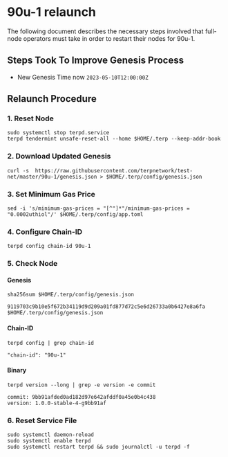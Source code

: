 # 90u-1 relaunch

The following document describes the necessary steps involved that full-node operators
must take in order to restart their nodes for 90u-1. 

## Steps Took To Improve Genesis Process
- New Genesis Time now `2023-05-10T12:00:00Z`

## Relaunch Procedure

### 1. Reset Node
```
sudo systemctl stop terpd.service
terpd tendermint unsafe-reset-all --home $HOME/.terp --keep-addr-book
```
### 2. Download Updated Genesis 
```
curl -s  https://raw.githubusercontent.com/terpnetwork/test-net/master/90u-1/genesis.json > $HOME/.terp/config/genesis.json
```
### 3. Set Minimum Gas Price
```
sed -i 's/minimum-gas-prices = "[^"]*"/minimum-gas-prices = "0.0002uthiol"/' $HOME/.terp/config/app.toml
```
### 4. Configure Chain-ID
```
terpd config chain-id 90u-1
```

### 5. Check Node

#### Genesis 
```
sha256sum $HOME/.terp/config/genesis.json
```
`9119703c9b10e5f672b34119d9d209a01fd877d72c5e6d26733a0b6427e8a6fa $HOME/.terp/config/genesis.json`
#### Chain-ID
```
terpd config | grep chain-id
```
`"chain-id": "90u-1"`

#### Binary
```
terpd version --long | grep -e version -e commit
```
`commit: 9bb91afded0ad182d97e642afddf0a45e0b4c438` \
`version: 1.0.0-stable-4-g9bb91af`

### 6. Reset Service File
```
sudo systemctl daemon-reload
sudo systemctl enable terpd
sudo systemctl restart terpd && sudo journalctl -u terpd -f
```
